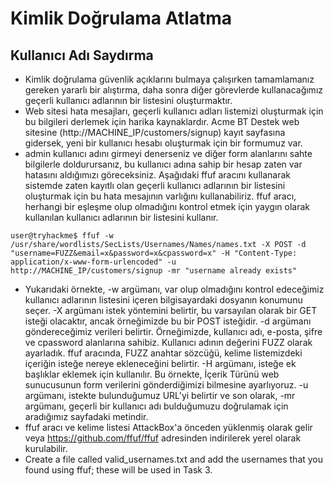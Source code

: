 # Kimlik Doğrulama Atlatma
## Kullanıcı Adı Saydırma
- Kimlik doğrulama güvenlik açıklarını bulmaya çalışırken tamamlamanız gereken yararlı bir alıştırma, daha sonra diğer görevlerde kullanacağımız geçerli kullanıcı adlarının bir listesini oluşturmaktır.
- Web sitesi hata mesajları, geçerli kullanıcı adları listemizi oluşturmak için bu bilgileri derlemek için harika kaynaklardır. Acme BT Destek web sitesine (http://MACHINE_IP/customers/signup) kayıt sayfasına gidersek, yeni bir kullanıcı hesabı oluşturmak için bir formumuz var.
- admin kullanıcı adını girmeyi denerseniz ve diğer form alanlarını sahte bilgilerle doldurursanız, bu kullanıcı adına sahip bir hesap zaten var hatasını aldığımızı göreceksiniz. Aşağıdaki ffuf aracını kullanarak sistemde zaten kayıtlı olan geçerli kullanıcı adlarının bir listesini oluşturmak için bu hata mesajının varlığını kullanabiliriz. ffuf aracı, herhangi bir eşleşme olup olmadığını kontrol etmek için yaygın olarak kullanılan kullanıcı adlarının bir listesini kullanır.
```
user@tryhackme$ ffuf -w /usr/share/wordlists/SecLists/Usernames/Names/names.txt -X POST -d "username=FUZZ&email=x&password=x&cpassword=x" -H "Content-Type: application/x-www-form-urlencoded" -u http://MACHINE_IP/customers/signup -mr "username already exists"
```
- Yukarıdaki örnekte, -w argümanı, var olup olmadığını kontrol edeceğimiz kullanıcı adlarının listesini içeren bilgisayardaki dosyanın konumunu seçer. -X argümanı istek yöntemini belirtir, bu varsayılan olarak bir GET isteği olacaktır, ancak örneğimizde bu bir POST isteğidir. -d argümanı göndereceğimiz verileri belirtir. Örneğimizde, kullanıcı adı, e-posta, şifre ve cpassword alanlarına sahibiz. Kullanıcı adının değerini FUZZ olarak ayarladık. ffuf aracında, FUZZ anahtar sözcüğü, kelime listemizdeki içeriğin isteğe nereye ekleneceğini belirtir. -H argümanı, isteğe ek başlıklar eklemek için kullanılır. Bu örnekte, İçerik Türünü web sunucusunun form verilerini gönderdiğimizi bilmesine ayarlıyoruz. -u argümanı, istekte bulunduğumuz URL'yi belirtir ve son olarak, -mr argümanı, geçerli bir kullanıcı adı bulduğumuzu doğrulamak için aradığımız sayfadaki metindir.
- ffuf aracı ve kelime listesi AttackBox'a önceden yüklenmiş olarak gelir veya https://github.com/ffuf/ffuf adresinden indirilerek yerel olarak kurulabilir.
- Create a file called valid_usernames.txt and add the usernames that you found using ffuf; these will be used in Task 3.

